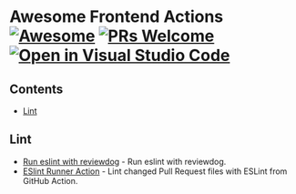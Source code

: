 <!--lint disable awesome-git-repo-age-->
# Awesome Frontend Actions [![Awesome](https://awesome.re/badge.svg)](https://github.com/sindresorhus/awesome) [![PRs Welcome](https://img.shields.io/badge/PRs-welcome-green.svg)](https://github.com/youngjuning/awesome-frontend-actions/blob/main/CONTRIBUTING.md) [![Open in Visual Studio Code](https://open.vscode.dev/badges/open-in-vscode.svg)](https://open.vscode.dev/youngjuning/awesome-frontend-actions)


## Contents

- [Lint](#lint)

## Lint

- [Run eslint with reviewdog](https://github.com/reviewdog/action-eclint) - Run eslint with reviewdog.
- [ESlint Runner Action](https://github.com/marketplace/actions/eslint-runner-action) - Lint changed Pull Request files with ESLint from GitHub Action.
